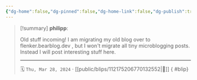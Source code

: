 ```yaml
---
{"dg-home":false,"dg-pinned":false,"dg-home-link":false,"dg-publish":true,"type":"blip","disabled rules":["yaml-title","yaml-title-alias","file-name-heading"],"title":"philipp on mastodon @ 2024-03-28","created-date":"2024-03-28T20:30:18","id":112175206770132540,"updated-date":"2025-05-02T08:50:44","dg-path":"blips/112175206770132552.md","permalink":"/blips/112175206770132552/","dgPassFrontmatter":true,"created":"2024-03-28T20:30:18","updated":"2025-05-02T08:50:44"}
---
```


> [!summary] **philipp**:
>
> Old stuff incoming! I am migrating my old blog over to flenker.bearblog.dev , but I won't migrate all tiny microblogging posts. Instead I will post interesting stuff here.
> - - -
>
> 🗓️ `Thu, Mar 28, 2024` · [[public/blips/112175206770132552\|🔗]]
{ #blip}


